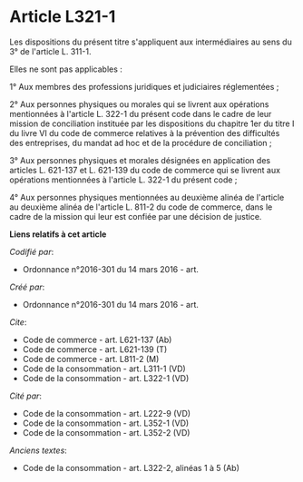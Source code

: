 # Article L321-1

Les dispositions du présent titre s'appliquent aux intermédiaires au sens du 3° de l'article L. 311-1. 

Elles ne sont pas applicables : 

1° Aux membres des professions juridiques et judiciaires réglementées ; 

2° Aux personnes physiques ou morales qui se livrent aux opérations mentionnées à l'article L. 322-1 du présent code dans le
cadre de leur mission de conciliation instituée par les dispositions du chapitre 1er du titre I du livre VI du code de
commerce relatives à la prévention des difficultés des entreprises, du mandat ad hoc et de la procédure de conciliation ; 

3° Aux personnes physiques et morales désignées en application des articles L. 621-137 et L. 621-139 du code de commerce qui
se livrent aux opérations mentionnées à l'article L. 322-1 du présent code ; 

4° Aux personnes physiques mentionnées au deuxième alinéa de l'article au deuxième alinéa de l'article L. 811-2 du code de
commerce, dans le cadre de la mission qui leur est confiée par une décision de justice.

**Liens relatifs à cet article**

_Codifié par_:

  - Ordonnance n°2016-301 du 14 mars 2016 - art.

_Créé par_:

  - Ordonnance n°2016-301 du 14 mars 2016 - art.

_Cite_:

  - Code de commerce - art. L621-137 (Ab)
  - Code de commerce - art. L621-139 (T)
  - Code de commerce - art. L811-2 (M)
  - Code de la consommation - art. L311-1 (VD)
  - Code de la consommation - art. L322-1 (VD)

_Cité par_:

  - Code de la consommation - art. L222-9 (VD)
  - Code de la consommation - art. L352-1 (VD)
  - Code de la consommation - art. L352-2 (VD)

_Anciens textes_:

  - Code de la consommation - art. L322-2, alinéas 1 à 5 (Ab)
